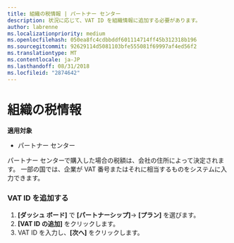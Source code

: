 ```yaml
---
title: 組織の税情報 | パートナー センター
description: 状況に応じて、VAT ID を組織情報に追加する必要があります。
author: labrenne
ms.localizationpriority: medium
ms.openlocfilehash: 050ea8fc4cdbbddf601114714ff45b312318b196
ms.sourcegitcommit: 92629114d5081103bfe555081f69997af4ed56f2
ms.translationtype: MT
ms.contentlocale: ja-JP
ms.lasthandoff: 08/31/2018
ms.locfileid: "2874642"
---
```

# <a name="organization-tax-information"></a>組織の税情報

**適用対象**

-  パートナー センター

パートナー センターで購入した場合の税額は、会社の住所によって決定されます。 一部の国では、企業が VAT 番号またはそれに相当するものをシステムに入力できます。

### <a name="add-your-vat-id"></a>VAT ID を追加する

1.  **[ダッシュ ボード]** で **[パートナーシップ]**-> **[プラン]** を選びます。
2.  **[VAT ID の追加]** をクリックします。
3.  VAT ID を入力し、**[次へ]** をクリックします。





 



